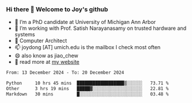 ### Hi there 👋 Welcome to Joy's github

- 🔭 I’m a PhD candidate at University of Michigan Ann Arbor
- 🌱 I’m working with Prof. Satish Narayanasamy on trusted hardware and systems
- 👯 Computer Architect
- 📫 joydong [AT] umich.edu is the mailbox I check most often
- 😄 also know as jiao_chew
- 💬 read more at [my website](https://joydddd.github.io/)
<!--START_SECTION:waka-->

```txt
From: 13 December 2024 - To: 20 December 2024

Python     10 hrs 45 mins  ██████████████████▒░░░░░░   73.71 %
Other      3 hrs 19 mins   █████▓░░░░░░░░░░░░░░░░░░░   22.81 %
Markdown   30 mins         █░░░░░░░░░░░░░░░░░░░░░░░░   03.48 %
```

<!--END_SECTION:waka-->
